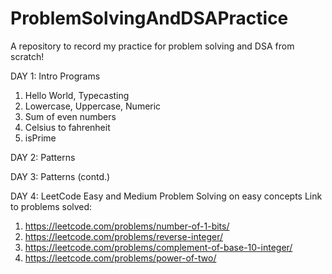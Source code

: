 # ProblemSolvingAndDSAPractice
A repository to record my practice for problem solving and DSA from scratch!

DAY 1: Intro Programs 
1. Hello World, Typecasting
2. Lowercase, Uppercase, Numeric
3. Sum of even numbers
4. Celsius to fahrenheit
5. isPrime

DAY 2: Patterns

DAY 3: Patterns (contd.)

DAY 4: LeetCode Easy and Medium Problem Solving on easy concepts
Link to problems solved:
1) https://leetcode.com/problems/number-of-1-bits/
2) https://leetcode.com/problems/reverse-integer/
3) https://leetcode.com/problems/complement-of-base-10-integer/
4) https://leetcode.com/problems/power-of-two/
